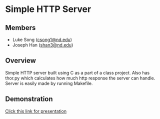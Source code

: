 Simple HTTP Server
================

Members
-------

- Luke Song (csong1@nd.edu)
- Joseph Han (shan3@nd.edu)

Overview
-------------
Simple HTTP server built using C as a part of a class project. Also has thor.py which calculates how much http response the server can handle. Server is easily made by running Makefile.


Demonstration
-------------
[Click this link for presentation](https://docs.google.com/presentation/d/1KFS5nAr9G9qklts_iiR3NNw9IVGNMVlMdt37GuNnkqY/edit?usp=sharing)

